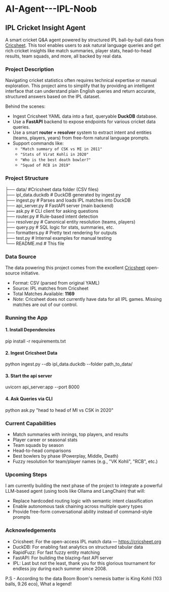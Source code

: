 # AI-Agent---IPL-Noob

## IPL Cricket Insight Agent

A smart cricket Q&A agent powered by structured IPL ball-by-ball data from [Cricsheet](https://cricsheet.org). This tool enables users to ask natural language queries and get rich cricket insights like match summaries, player stats, head-to-head results, team squads, and more, all backed by real data.

### Project Description

Navigating cricket statistics often requires technical expertise or manual exploration. This project aims to simplify that by providing an intelligent interface that can understand plain English queries and return accurate, structured answers based on the IPL dataset.

Behind the scenes:
- Ingest Cricsheet YAML data into a fast, queryable **DuckDB** database.
- Use a **FastAPI** backend to expose endpoints for various cricket data queries.
- Use a smart **router + resolver** system to extract intent and entities (teams, players, years) from free-form natural language prompts.
- Support commands like:
  - `"Match summary of CSK vs MI in 2011"`
  - `"Stats of Virat Kohli in 2020"`
  - `"Who is the best death bowler?"`
  - `"Squad of RCB in 2019"`

### Project Structure

├── data/           #Cricsheet data folder (CSV files)   
├── ipl_data.duckdb # DuckDB generated by ingest.py  
├── ingest.py       # Parses and loads IPL matches into DuckDB  
├── api_server.py   # FastAPI server (main backend)  
├── ask.py          # CLI client for asking questions  
├── router.py       # Rule-based intent detection  
├── resolver.py     # Canonical entity resolution (teams, players)  
├── query.py        # SQL logic for stats, summaries, etc.  
├── formatters.py   # Pretty text rendering for outputs  
├── test.py         # Internal examples for manual testing  
└── README.md       # This file  

### Data Source

The data powering this project comes from the excellent [Cricsheet](https://cricsheet.org/) open-source initiative.

- Format: CSV (parsed from original YAML)
- Source: IPL matches from Cricsheet
- Total Matches Available: **1169**
- *Note*: Cricsheet does not currently have data for all IPL games. Missing matches are out of our control.

### Running the App

#### 1. Install Dependencies
pip install -r requirements.txt

#### 2. Ingest Cricsheet Data
python ingest.py --db ipl_data.duckdb --folder path_to_data/

#### 3. Start the api server 
uvicorn api_server:app --port 8000

#### 4. Ask Queries via CLI
python ask.py "head to head of MI vs CSK in 2020"

### Current Capabilities

- Match summaries with innings, top players, and results
- Player career or seasonal stats
- Team squads by season
- Head-to-head comparisons
- Best bowlers by phase (Powerplay, Middle, Death)
- Fuzzy resolution for team/player names (e.g., "VK Kohli", "RCB", etc.)

### Upcoming Steps

I am currently building the next phase of the project to integrate a powerful LLM-based agent (using tools like Ollama and LangChain) that will:
- Replace hardcoded routing logic with semantic intent classification
- Enable autonomous task chaining across multiple query types
- Provide free-form conversational ability instead of command-style prompts

### Acknowledgements

- Cricsheet: For the open-access IPL match data — https://cricsheet.org
- DuckDB: For enabling fast analytics on structured tabular data
- RapidFuzz: For fast fuzzy entity matching
- FastAPI: For building the blazing-fast API server
- IPL: Last but not the least, thank you for this glorious tournament for endless joy during each summer since 2008.

 P.S - According to the data Boom Boom's nemesis batter is King Kohli (103 balls, 9.26 eco), What a legend!





